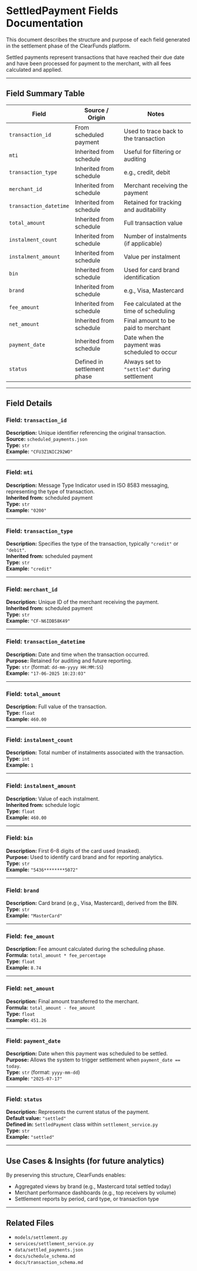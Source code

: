 # SettledPayment Fields Documentation

This document describes the structure and purpose of each field generated in the settlement phase of the ClearFunds platform.

Settled payments represent transactions that have reached their due date and have been processed for payment to the merchant, with all fees calculated and applied.

---

## Field Summary Table

| Field                  | Source / Origin             | Notes                                                                 |
|------------------------|-----------------------------|-----------------------------------------------------------------------|
| `transaction_id`       | From scheduled payment       | Used to trace back to the transaction                                 |
| `mti`                  | Inherited from schedule      | Useful for filtering or auditing                                      |
| `transaction_type`     | Inherited from schedule      | e.g., credit, debit                                                   |
| `merchant_id`          | Inherited from schedule      | Merchant receiving the payment                                        |
| `transaction_datetime` | Inherited from schedule      | Retained for tracking and auditability                               |
| `total_amount`         | Inherited from schedule      | Full transaction value                                                |
| `instalment_count`     | Inherited from schedule      | Number of instalments (if applicable)                                 |
| `instalment_amount`    | Inherited from schedule      | Value per instalment                                                  |
| `bin`                  | Inherited from schedule      | Used for card brand identification                                    |
| `brand`                | Inherited from schedule      | e.g., Visa, Mastercard                                                |
| `fee_amount`           | Inherited from schedule      | Fee calculated at the time of scheduling                              |
| `net_amount`           | Inherited from schedule      | Final amount to be paid to merchant                                   |
| `payment_date`         | Inherited from schedule      | Date when the payment was scheduled to occur                          |
| `status`               | Defined in settlement phase  | Always set to `"settled"` during settlement                           |

---

## Field Details

### Field: `transaction_id`
**Description:** Unique identifier referencing the original transaction.  
**Source:** `scheduled_payments.json`  
**Type:** `str`  
**Example:** `"CFU3Z1NIC292WO"`

---

### Field: `mti`
**Description:** Message Type Indicator used in ISO 8583 messaging, representing the type of transaction.  
**Inherited from:** scheduled payment  
**Type:** `str`  
**Example:** `"0200"`

---

### Field: `transaction_type`
**Description:** Specifies the type of the transaction, typically `"credit"` or `"debit"`.  
**Inherited from:** scheduled payment  
**Type:** `str`  
**Example:** `"credit"`

---

### Field: `merchant_id`
**Description:** Unique ID of the merchant receiving the payment.  
**Inherited from:** scheduled payment  
**Type:** `str`  
**Example:** `"CF-N6IDB58K49"`

---

### Field: `transaction_datetime`
**Description:** Date and time when the transaction occurred.  
**Purpose:** Retained for auditing and future reporting.  
**Type:** `str` (format: `dd-mm-yyyy HH:MM:SS`)  
**Example:** `"17-06-2025 10:23:03"`

---

### Field: `total_amount`
**Description:** Full value of the transaction.  
**Type:** `float`  
**Example:** `460.00`

---

### Field: `instalment_count`
**Description:** Total number of instalments associated with the transaction.  
**Type:** `int`  
**Example:** `1`

---

### Field: `instalment_amount`
**Description:** Value of each instalment.  
**Inherited from:** schedule logic  
**Type:** `float`  
**Example:** `460.00`

---

### Field: `bin`
**Description:** First 6–8 digits of the card used (masked).  
**Purpose:** Used to identify card brand and for reporting analytics.  
**Type:** `str`  
**Example:** `"5436********5072"`

---

### Field: `brand`
**Description:** Card brand (e.g., Visa, Mastercard), derived from the BIN.  
**Type:** `str`  
**Example:** `"MasterCard"`

---

### Field: `fee_amount`
**Description:** Fee amount calculated during the scheduling phase.  
**Formula:** `total_amount * fee_percentage`  
**Type:** `float`  
**Example:** `8.74`

---

### Field: `net_amount`
**Description:** Final amount transferred to the merchant.  
**Formula:** `total_amount - fee_amount`  
**Type:** `float`  
**Example:** `451.26`

---

### Field: `payment_date`
**Description:** Date when this payment was scheduled to be settled.  
**Purpose:** Allows the system to trigger settlement when `payment_date == today`.  
**Type:** `str` (format: `yyyy-mm-dd`)  
**Example:** `"2025-07-17"`

---

### Field: `status`
**Description:** Represents the current status of the payment.  
**Default value:** `"settled"`  
**Defined in:** `SettledPayment` class within `settlement_service.py`  
**Type:** `str`  
**Example:** `"settled"`

---

## Use Cases & Insights (for future analytics)

By preserving this structure, ClearFunds enables:

- Aggregated views by brand (e.g., Mastercard total settled today)
- Merchant performance dashboards (e.g., top receivers by volume)
- Settlement reports by period, card type, or transaction type

---

## Related Files

- `models/settlement.py`
- `services/settlement_service.py`
- `data/settled_payments.json`
- `docs/schedule_schema.md`
- `docs/transaction_schema.md`
